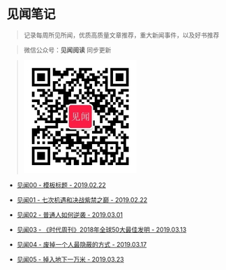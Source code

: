 # 见闻笔记

> 记录每周所见所闻，优质高质量文章推荐，重大新闻事件，以及好书推荐

> 微信公众号：**见闻阅读** 同步更新 

> ![见闻阅读](image/jianwen-logo-0.5m.jpg)

- [见闻00 - 模板标题 - 2019.02.22](https://github.com/fenggit/KnowledgeArt/blob/master/%E8%A7%81%E9%97%BB00%20-%20%E6%A8%A1%E6%9D%BF%E6%A0%87%E9%A2%98%20-%202019.02.22.md)

- [见闻01 - 七次机遇和决战紫禁之巅 - 2019.02.22](https://github.com/fenggit/KnowledgeArt/blob/master/%E8%A7%81%E9%97%BB01%20-%20%E4%B8%83%E6%AC%A1%E6%9C%BA%E9%81%87%E5%92%8C%E5%86%B3%E6%88%98%E7%B4%AB%E7%A6%81%E4%B9%8B%E5%B7%85%20-%202019.02.22.md)

- [见闻02 - 普通人如何逆袭 - 2019.03.01](https://github.com/fenggit/KnowledgeArt/blob/master/%E8%A7%81%E9%97%BB02%20-%20%E6%99%AE%E9%80%9A%E4%BA%BA%E5%A6%82%E4%BD%95%E9%80%86%E8%A2%AD%20-%202019.03.01.md)

- [见闻03 - 《时代周刊》2018年全球50大最佳发明 - 2019.03.13](https://github.com/fenggit/KnowledgeArt/blob/master/%E8%A7%81%E9%97%BB03%20-%20%E3%80%8A%E6%97%B6%E4%BB%A3%E5%91%A8%E5%88%8A%E3%80%8B2018%E5%B9%B4%E5%85%A8%E7%90%8350%E5%A4%A7%E6%9C%80%E4%BD%B3%E5%8F%91%E6%98%8E%20-%202019.03.13.md)

- [见闻04 - 废掉一个人最隐蔽的方式 - 2019.03.17](https://github.com/fenggit/KnowledgeArt/blob/master/%E8%A7%81%E9%97%BB04%20-%20%E5%BA%9F%E6%8E%89%E4%B8%80%E4%B8%AA%E4%BA%BA%E6%9C%80%E9%9A%90%E8%94%BD%E7%9A%84%E6%96%B9%E5%BC%8F%20-%202019.03.17.md)

- [见闻05 - 掉入地下一万米 - 2019.03.23](https://github.com/fenggit/KnowledgeArt/blob/master/%E8%A7%81%E9%97%BB05%20-%20%E6%8E%89%E5%85%A5%E5%9C%B0%E4%B8%8B%E4%B8%80%E4%B8%87%E7%B1%B3%20-%202019.03.23.md)